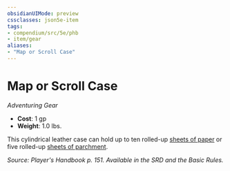 ```yaml
---
obsidianUIMode: preview
cssclasses: json5e-item
tags:
- compendium/src/5e/phb
- item/gear
aliases: 
- "Map or Scroll Case"
---
```

# Map or Scroll Case
*Adventuring Gear*  

- **Cost**: 1 gp
- **Weight**: 1.0 lbs.

This cylindrical leather case can hold up to ten rolled-up [sheets of paper](compendium/items/paper-one-sheet.md) or five rolled-up [sheets of parchment](compendium/items/parchment-one-sheet.md).

*Source: Player's Handbook p. 151. Available in the SRD and the Basic Rules.*